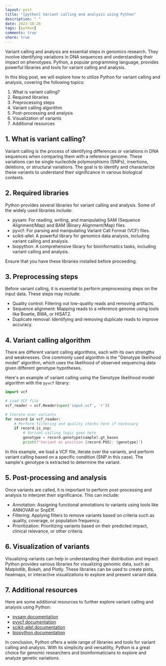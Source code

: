 ```yaml
---
layout: post
title: "[python] Variant calling and analysis using Python"
description: " "
date: 2023-10-26
tags: [python]
comments: true
share: true
---
```


Variant calling and analysis are essential steps in genomics research. They involve identifying variations in DNA sequences and understanding their impact on phenotypes. Python, a popular programming language, provides powerful libraries and tools for variant calling and analysis.

In this blog post, we will explore how to utilize Python for variant calling and analysis, covering the following topics:
1. What is variant calling?
2. Required libraries
3. Preprocessing steps
4. Variant calling algorithm
5. Post-processing and analysis
6. Visualization of variants
7. Additional resources

## 1. What is variant calling?

Variant calling is the process of identifying differences or variations in DNA sequences when comparing them with a reference genome. These variations can be single nucleotide polymorphisms (SNPs), insertions, deletions, or structural variations. The goal is to identify and characterize these variants to understand their significance in various biological contexts.

## 2. Required libraries

Python provides several libraries for variant calling and analysis. Some of the widely used libraries include:
- pysam: For reading, writing, and manipulating SAM (Sequence Alignment/Map) and BAM (Binary Alignment/Map) files.
- pyvcf: For parsing and manipulating Variant Call Format (VCF) files.
- scikit-allel: A powerful library for genomics data analysis, including variant calling and analysis.
- biopython: A comprehensive library for bioinformatics tasks, including variant calling and analysis.

Ensure that you have these libraries installed before proceeding.

## 3. Preprocessing steps

Before variant calling, it is essential to perform preprocessing steps on the input data. These steps may include:
- Quality control: Filtering out low-quality reads and removing artifacts.
- Sequence alignment: Mapping reads to a reference genome using tools like Bowtie, BWA, or HISAT2.
- Duplicate removal: Identifying and removing duplicate reads to improve accuracy.

## 4. Variant calling algorithm

There are different variant calling algorithms, each with its own strengths and weaknesses. One commonly used algorithm is the "Genotype likelihood model" algorithm, which uses the likelihood of observed sequencing data given different genotype hypotheses.

Here's an example of variant calling using the Genotype likelihood model algorithm with the `pyvcf` library:

```python
import vcf

# Load VCF file
vcf_reader = vcf.Reader(open('input.vcf', 'r'))

# Iterate over variants
for record in vcf_reader:
    # Perform filtering and quality checks here if necessary
    if record.is_snp:
        # Variant calling logic goes here
        genotype = record.genotype(sample).gt_bases
        print(f"Variant at position {record.POS}: {genotype}")
```

In this example, we load a VCF file, iterate over the variants, and perform variant calling based on a specific condition (SNP in this case). The sample's genotype is extracted to determine the variant.

## 5. Post-processing and analysis

Once variants are called, it is important to perform post-processing and analysis to interpret their significance. This can include:

- Annotation: Assigning functional annotations to variants using tools like ANNOVAR or SnpEff.
- Filtering: Applying filters to remove variants based on criteria such as quality, coverage, or population frequency.
- Prioritization: Prioritizing variants based on their predicted impact, clinical relevance, or other criteria.

## 6. Visualization of variants

Visualizing variants can help in understanding their distribution and impact. Python provides various libraries for visualizing genomic data, such as Matplotlib, Bokeh, and Plotly. These libraries can be used to create plots, heatmaps, or interactive visualizations to explore and present variant data.

## 7. Additional resources

Here are some additional resources to further explore variant calling and analysis using Python:

- [pysam documentation](https://pysam.readthedocs.io/)
- [pyvcf documentation](https://pyvcf.readthedocs.io/)
- [scikit-allel documentation](https://scikit-allel.readthedocs.io/)
- [biopython documentation](https://biopython.org/)

In conclusion, Python offers a wide range of libraries and tools for variant calling and analysis. With its simplicity and versatility, Python is a great choice for genomic researchers and bioinformaticians to explore and analyze genetic variations.
